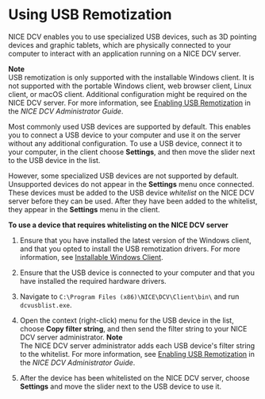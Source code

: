 # Using USB Remotization<a name="using-usb"></a>

NICE DCV enables you to use specialized USB devices, such as 3D pointing devices and graphic tablets, which are physically connected to your computer to interact with an application running on a NICE DCV server\.

**Note**  
USB remotization is only supported with the installable Windows client\. It is not supported with the portable Windows client, web browser client, Linux client, or macOS client\. Additional configuration might be required on the NICE DCV server\. For more information, see [Enabling USB Remotization](https://docs.aws.amazon.com/dcv/latest/adminguide/manage-usb-remote.html) in the *NICE DCV Administrator Guide*\.

Most commonly used USB devices are supported by default\. This enables you to connect a USB device to your computer and use it on the server without any additional configuration\. To use a USB device, connect it to your computer, in the client choose **Settings**, and then move the slider next to the USB device in the list\.

However, some specialized USB devices are not supported by default\. Unsupported devices do not appear in the **Settings** menu once connected\. These devices must be added to the USB device *whitelist* on the NICE DCV server before they can be used\. After they have been added to the whitelist, they appear in the **Settings** menu in the client\.

**To use a device that requires whitelisting on the NICE DCV server**

1. Ensure that you have installed the latest version of the Windows client, and that you opted to install the USB remotization drivers\. For more information, see [Installable Windows Client](client-windows.md#client-windows-install)\.

1. Ensure that the USB device is connected to your computer and that you have installed the required hardware drivers\.

1. Navigate to `C:\Program Files (x86)\NICE\DCV\Client\bin\` and run `dcvusblist.exe`\.

1. Open the context \(right\-click\) menu for the USB device in the list, choose **Copy filter string**, and then send the filter string to your NICE DCV server administrator\.
**Note**  
The NICE DCV server administrator adds each USB device's filter string to the whitelist\. For more information, see [Enabling USB Remotization](https://docs.aws.amazon.com/dcv/latest/adminguide/manage-usb-remote.html) in the *NICE DCV Administrator Guide*\.

1. After the device has been whitelisted on the NICE DCV server, choose **Settings** and move the slider next to the USB device to use it\.